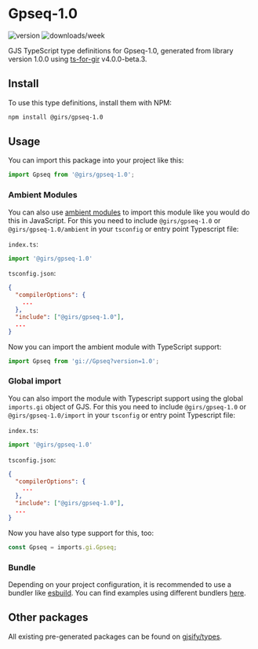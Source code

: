 
# Gpseq-1.0

![version](https://img.shields.io/npm/v/@girs/gpseq-1.0)
![downloads/week](https://img.shields.io/npm/dw/@girs/gpseq-1.0)


GJS TypeScript type definitions for Gpseq-1.0, generated from library version 1.0.0 using [ts-for-gir](https://github.com/gjsify/ts-for-gir) v4.0.0-beta.3.


## Install

To use this type definitions, install them with NPM:
```bash
npm install @girs/gpseq-1.0
```

## Usage

You can import this package into your project like this:
```ts
import Gpseq from '@girs/gpseq-1.0';
```

### Ambient Modules

You can also use [ambient modules](https://github.com/gjsify/ts-for-gir/tree/main/packages/cli#ambient-modules) to import this module like you would do this in JavaScript.
For this you need to include `@girs/gpseq-1.0` or `@girs/gpseq-1.0/ambient` in your `tsconfig` or entry point Typescript file:

`index.ts`:
```ts
import '@girs/gpseq-1.0'
```

`tsconfig.json`:
```json
{
  "compilerOptions": {
    ...
  },
  "include": ["@girs/gpseq-1.0"],
  ...
}
```

Now you can import the ambient module with TypeScript support: 

```ts
import Gpseq from 'gi://Gpseq?version=1.0';
```

### Global import

You can also import the module with Typescript support using the global `imports.gi` object of GJS.
For this you need to include `@girs/gpseq-1.0` or `@girs/gpseq-1.0/import` in your `tsconfig` or entry point Typescript file:

`index.ts`:
```ts
import '@girs/gpseq-1.0'
```

`tsconfig.json`:
```json
{
  "compilerOptions": {
    ...
  },
  "include": ["@girs/gpseq-1.0"],
  ...
}
```

Now you have also type support for this, too:

```ts
const Gpseq = imports.gi.Gpseq;
```

### Bundle

Depending on your project configuration, it is recommended to use a bundler like [esbuild](https://esbuild.github.io/). You can find examples using different bundlers [here](https://github.com/gjsify/ts-for-gir/tree/main/examples).

## Other packages

All existing pre-generated packages can be found on [gjsify/types](https://github.com/gjsify/types).

